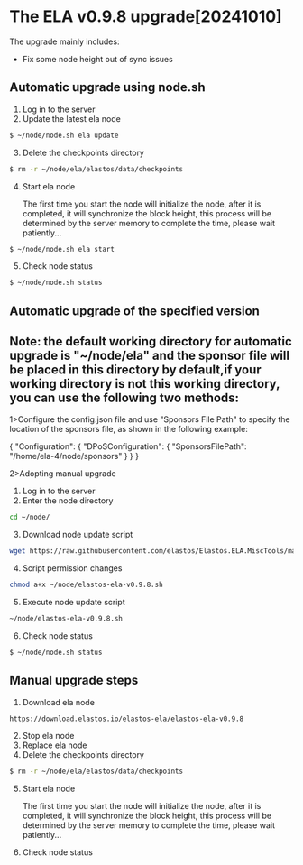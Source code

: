 # The ELA v0.9.8 upgrade[20241010]

The upgrade mainly includes:

- Fix some node height out of sync issues

## Automatic upgrade using node.sh

1. Log in to the server
2. Update the latest ela node

```bash
$ ~/node/node.sh ela update
```

3. Delete the checkpoints directory

```bash
$ rm -r ~/node/ela/elastos/data/checkpoints
```

4. Start ela node

   The first time you start the node will initialize the node, after it is completed, it will synchronize the block
   height, this process will be determined by the server memory to complete the time, please wait patiently...

```bash
$ ~/node/node.sh ela start
```

5. Check node status

```bash
$ ~/node/node.sh status
```


## Automatic upgrade of the specified version
## Note: the default working directory for automatic upgrade is "~/node/ela" and the sponsor file will be placed in this directory by default,if your working directory is not this working directory, you can use the following two methods:
1>Configure the config.json file and use "Sponsors File Path" to specify the location of the sponsors file, as shown in the following example:

{
    "Configuration": {
        "DPoSConfiguration": {
            "SponsorsFilePath": "/home/ela-4/node/sponsors"
        }
    }
}

2>Adopting manual upgrade

1. Log in to the server
2. Enter the node directory

```bash
cd ~/node/
```

3. Download node update script

```bash
wget https://raw.githubusercontent.com/elastos/Elastos.ELA.MiscTools/master/upgrade/ela/elastos-ela-v0.9.8.sh
```

4. Script permission changes

```bash
chmod a+x ~/node/elastos-ela-v0.9.8.sh
```

5. Execute node update script

```bash
~/node/elastos-ela-v0.9.8.sh
```

6. Check node status

```bash
$ ~/node/node.sh status
```

## Manual upgrade steps

1. Download ela node

```
https://download.elastos.io/elastos-ela/elastos-ela-v0.9.8
```

2. Stop ela node
3. Replace ela node
4. Delete the checkpoints directory

```bash
$ rm -r ~/node/ela/elastos/data/checkpoints
```

5. Start ela node

   The first time you start the node will initialize the node, after it is completed, it will synchronize the block
   height, this process will be determined by the server memory to complete the time, please wait patiently...

6. Check node status

